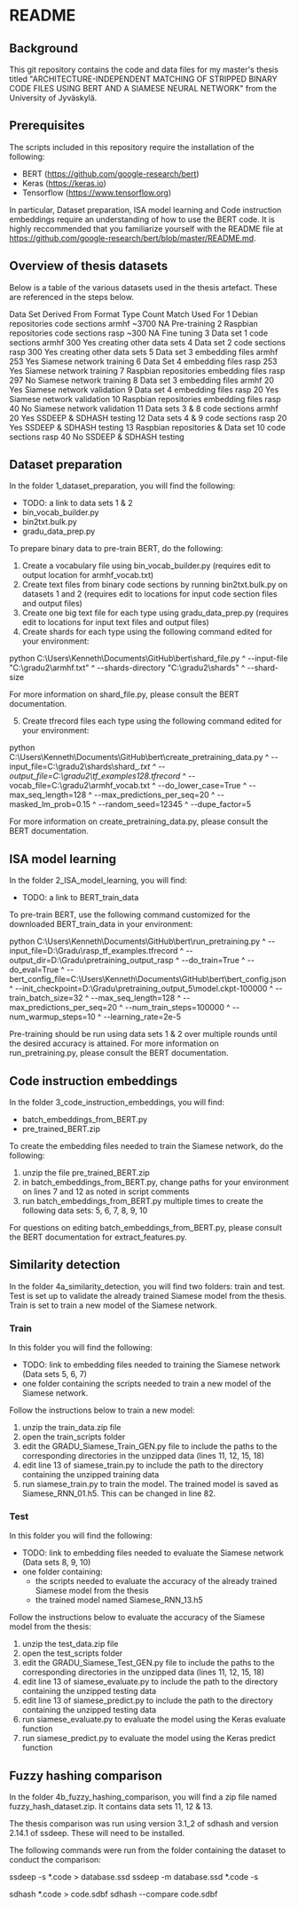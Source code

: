 # README

## Background

This git repository contains the code and data files for my master's thesis titled "ARCHITECTURE-INDEPENDENT MATCHING OF STRIPPED BINARY CODE FILES USING BERT AND A SIAMESE NEURAL NETWORK" from the University of Jyväskylä.

## Prerequisites

The scripts included in this repository require the installation of the following:

- BERT (https://github.com/google-research/bert)
- Keras (https://keras.io)
- Tensorflow (https://www.tensorflow.org)

In particular, Dataset preparation, ISA model learning and Code instruction embeddings require an understanding of how to use the BERT code. It is highly reccommended that you familiarize yourself with the README file at https://github.com/google-research/bert/blob/master/README.md.

## Overview of thesis datasets

Below is a table of the various datasets used in the thesis artefact. These are referenced in the steps below.

Data Set	Derived From	                    Format	            Type	Count	Match 	Used For
1	        Debian repositories	                code sections	    armhf	~3700	NA	    Pre-training
2	        Raspbian repositories	            code sections	    rasp	~300	NA	    Fine tuning
3	        Data set 1	                        code sections	    armhf	300	    Yes	    creating other data sets
4	        Data set 2	                        code sections	    rasp	300	    Yes	    creating other data sets
5	        Data set 3	                        embedding files	    armhf	253	    Yes	    Siamese network training
6	        Data Set 4	                        embedding files	    rasp	253	    Yes	    Siamese network training
7	        Raspbian repositories	            embedding files	    rasp	297	    No	    Siamese network training
8	        Data set 3	                        embedding files	    armhf	20	    Yes	    Siamese network validation
9	        Data set 4	                        embedding files	    rasp	20	    Yes	    Siamese network validation
10	        Raspbian repositories	            embedding files	    rasp	40	    No	    Siamese network validation
11	        Data sets 3 & 8	                    code sections	    armhf	20	    Yes	    SSDEEP & SDHASH testing
12	        Data sets 4 & 9	                    code sections	    rasp	20	    Yes	    SSDEEP & SDHASH testing
13	        Raspbian repositories & Data set 10	code sections	    rasp	40      No	    SSDEEP & SDHASH testing


## Dataset preparation

In the folder 1_dataset_preparation, you will find the following:

- TODO: a link to data sets 1 & 2
- bin_vocab_builder.py
- bin2txt.bulk.py
- gradu_data_prep.py

To prepare binary data to pre-train BERT, do the following:

1) Create a vocabulary file using bin_vocab_builder.py (requires edit to output location for armhf_vocab.txt)
2) Create text files from binary code sections by running bin2txt.bulk.py on datasets 1 and 2 (requires edit to locations for input code section files and output files)
3) Create one big text file for each type using gradu_data_prep.py (requires edit to locations for input text files and output files)
4) Create shards for each type using the following command edited for your environment:

python C:\Users\Kenneth\Documents\GitHub\bert\shard_file.py ^
  --input-file "C:\gradu2\armhf.txt" ^
  --shards-directory "C:\gradu2\shards" ^
  --shard-size

For more information on shard_file.py, please consult the BERT documentation.

5) Create tfrecord files each type using the following command edited for your environment:

python C:\Users\Kenneth\Documents\GitHub\bert\create_pretraining_data.py ^
  --input_file=C:\gradu2\shards\shard_*.txt ^
  --output_file=C:\gradu2\tf_examples128.tfrecord* ^
  --vocab_file=C:\gradu2\armhf_vocab.txt ^
  --do_lower_case=True ^
  --max_seq_length=128 ^
  --max_predictions_per_seq=20 ^
  --masked_lm_prob=0.15 ^
  --random_seed=12345 ^
  --dupe_factor=5

For more information on create_pretraining_data.py, please consult the BERT documentation.

## ISA model learning

In the folder 2_ISA_model_learning, you will find:

- TODO: a link to BERT_train_data

To pre-train BERT, use the following command customized for the downloaded BERT_train_data in your environment:

python C:\Users\Kenneth\Documents\GitHub\bert\run_pretraining.py ^
  --input_file=D:\Gradu\rasp_tf_examples.tfrecord ^
  --output_dir=D:\Gradu\pretraining_output_rasp ^
  --do_train=True ^
  --do_eval=True ^
  --bert_config_file=C:\Users\Kenneth\Documents\GitHub\bert\bert_config.json ^
  --init_checkpoint=D:\Gradu\pretraining_output_5\model.ckpt-100000 ^
  --train_batch_size=32 ^
  --max_seq_length=128 ^
  --max_predictions_per_seq=20 ^
  --num_train_steps=100000 ^
  --num_warmup_steps=10 ^
  --learning_rate=2e-5

Pre-training should be run using data sets 1 & 2 over multiple rounds until the desired accuracy is attained. For more information on run_pretraining.py, please consult the BERT documentation.


## Code instruction embeddings

In the folder 3_code_instruction_embeddings, you will find:

- batch_embeddings_from_BERT.py
- pre_trained_BERT.zip

To create the embedding files needed to train the Siamese network, do the following:

1) unzip the file pre_trained_BERT.zip
2) in batch_embeddings_from_BERT.py, change paths for your environment on lines 7 and 12 as noted in script comments
3) run batch_embeddings_from_BERT.py multiple times to create the following data sets: 5, 6, 7, 8, 9, 10

For questions on editing batch_embeddings_from_BERT.py, please consult the BERT documentation for extract_features.py.


## Similarity detection

In the folder 4a_similarity_detection, you will find two folders: train and test. Test is set up to validate the already trained Siamese model from the thesis. Train is set to train a new model of the Siamese network.

### Train
In this folder you will find the following:
- TODO: link to embedding files needed to training the Siamese network (Data sets 5, 6, 7)
- one folder containing the scripts needed to train a new model of the Siamese network.

Follow the instructions below to train a new model:

1) unzip the train_data.zip file
2) open the train_scripts folder
3) edit the GRADU_Siamese_Train_GEN.py file to include the paths to the corresponding directories in the unzipped data (lines 11, 12, 15, 18)
4) edit line 13 of siamese_train.py to include the path to the directory containing the unzipped training data
5) run siamese_train.py to train the model. The trained model is saved as Siamese_RNN_01.h5. This can be changed in line 82.

### Test
In this folder you will find the following:
- TODO: link to embedding files needed to evaluate the Siamese network (Data sets 8, 9, 10)
- one folder containing:
    - the scripts needed to evaluate the accuracy of the already trained Siamese model from the thesis
    - the trained model named Siamese_RNN_13.h5

Follow the instructions below to evaluate the accuracy of the Siamese model from the thesis:

1) unzip the test_data.zip file
2) open the test_scripts folder
3) edit the GRADU_Siamese_Test_GEN.py file to include the paths to the corresponding directories in the unzipped data (lines 11, 12, 15, 18)
4) edit line 13 of siamese_evaluate.py to include the path to the directory containing the unzipped testing data
5) edit line 13 of siamese_predict.py to include the path to the directory containing the unzipped testing data
6) run siamese_evaluate.py to evaluate the model using the Keras evaluate function
7) run siamese_predict.py to evaluate the model using the Keras predict function


## Fuzzy hashing comparison

In the folder 4b_fuzzy_hashing_comparison, you will find a zip file named fuzzy_hash_dataset.zip. It contains data sets 11, 12 & 13.

The thesis comparison was run using version 3.1_2 of sdhash and version 2.14.1 of ssdeep. These will need to be installed.

The following commands were run from the folder containing the dataset to conduct the comparison:

ssdeep -s *.code > database.ssd
ssdeep -m database.ssd *.code -s

sdhash *.code > code.sdbf
sdhash --compare code.sdbf